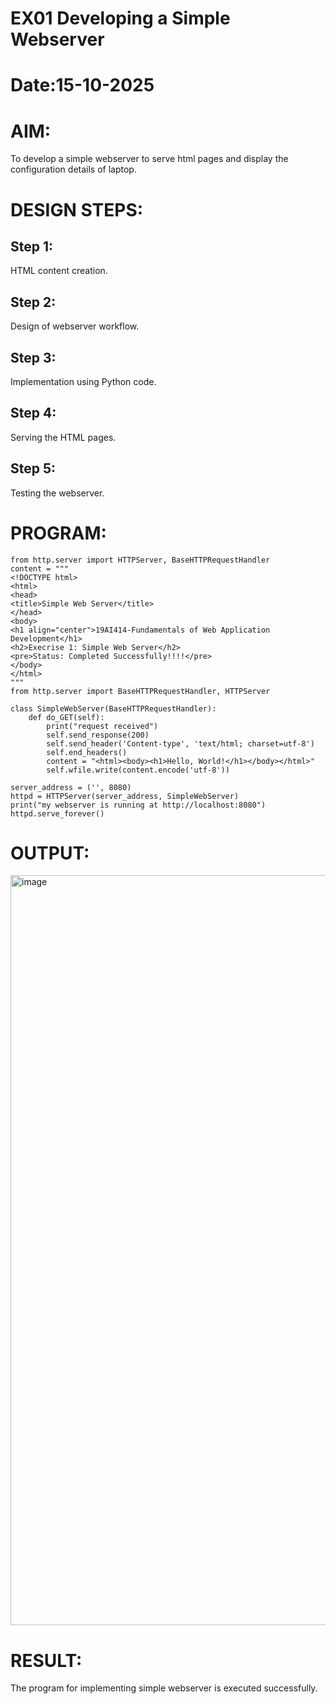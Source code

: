 # EX01 Developing a Simple Webserver

# Date:15-10-2025
# AIM:
To develop a simple webserver to serve html pages and display the configuration details of laptop.

# DESIGN STEPS:
## Step 1:
HTML content creation.

## Step 2:
Design of webserver workflow.

## Step 3:
Implementation using Python code.

## Step 4:
Serving the HTML pages.

## Step 5:
Testing the webserver.

# PROGRAM:
```
from http.server import HTTPServer, BaseHTTPRequestHandler 
content = """ 
<!DOCTYPE html> 
<html> 
<head> 
<title>Simple Web Server</title> 
</head> 
<body> 
<h1 align="center">19AI414-Fundamentals of Web Application Development</h1> 
<h2>Execrise 1: Simple Web Server</h2> 
<pre>Status: Completed Successfully!!!!</pre> 
</body> 
</html> 
""" 
from http.server import BaseHTTPRequestHandler, HTTPServer

class SimpleWebServer(BaseHTTPRequestHandler):
    def do_GET(self):
        print("request received")
        self.send_response(200)
        self.send_header('Content-type', 'text/html; charset=utf-8')
        self.end_headers()
        content = "<html><body><h1>Hello, World!</h1></body></html>"
        self.wfile.write(content.encode('utf-8'))

server_address = ('', 8080)
httpd = HTTPServer(server_address, SimpleWebServer)
print("my webserver is running at http://localhost:8080")
httpd.serve_forever()
```

# OUTPUT:
<img width="1920" height="1200" alt="image" src="https://github.com/user-attachments/assets/21765f84-01ad-41e5-9bf8-85cd3a196e27" />


# RESULT:
The program for implementing simple webserver is executed successfully.
